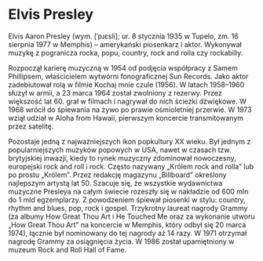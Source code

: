 # Elvis Presley
Elvis Aaron Presley (wym. [ˈpɹɛsli]; ur. 8 stycznia 1935 w Tupelo, zm. 16 sierpnia 1977 w Memphis) – amerykański piosenkarz i aktor. Wykonywał muzykę z pogranicza rocka, popu, country, rock and rolla czy rockabilly.

Rozpoczął karierę muzyczną w 1954 od podjęcia współpracy z Samem Phillipsem, właścicielem wytwórni fonograficznej Sun Records. Jako aktor zadebiutował rolą w filmie Kochaj mnie czule (1956). W latach 1958–1960 służył w armii, a 23 marca 1964 został zwolniony z rezerwy. Przez większość lat 60. grał w filmach i nagrywał do nich ścieżki dźwiękowe. W 1968 wrócił do śpiewania na żywo po prawie ośmioletniej przerwie. W 1973 wziął udział w Aloha from Hawaii, pierwszym koncercie transmitowanym przez satelitę.

Pozostaje jedną z najważniejszych ikon popkultury XX wieku. Był jednym z popularniejszych muzyków popowych w USA, nawet w czasach tzw. brytyjskiej inwazji, kiedy to rynek muzyczny zdominował nowoczesny, europejski rock and roll i rock. Często nazywany „Królem rock and rolla” lub po prostu „Królem”. Przez redakcję magazynu „Billboard” określony najlepszym artystą lat 50. Szacuje się, że wszystkie wydawnictwa muzyczne Presleya na całym świecie rozeszły się w nakładzie od 600 mln do 1 mld egzemplarzy. Z powodzeniem śpiewał piosenki w stylu: country, rhythm and blues, pop, rock i gospel. Trzykrotny laureat nagrody Grammy (za albumy How Great Thou Art i He Touched Me oraz za wykonanie utworu „How Great Thou Art” na koncercie w Memphis, który odbył się 20 marca 1974), łącznie był nominowany do tej nagrody aż 14 razy. W 1971 otrzymał nagrodę Grammy za osiągnięcia życia. W 1986 został upamiętniony w muzeum Rock and Roll Hall of Fame.


